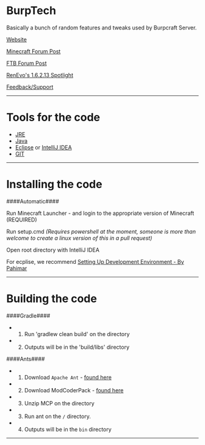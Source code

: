 BurpTech
========

Basically a bunch of random features and tweaks used by Burpcraft Server.

[Website](http://renevo.github.io/BurpTech)

[Minecraft Forum Post](http://www.minecraftforum.net/topic/1966632-162152burptech-its-that-nasty-smell-after-dinner/)

[FTB Forum Post](http://forum.feed-the-beast.com/threads/burptech-mod-tweaks-and-things.31287/)

[RenEvo's 1.6.2.13 Spotlight](http://www.youtube.com/watch?v=p2qBFDCzyGA)

[Feedback/Support](http://burptech.uservoice.com/)

***

Tools for the code
==================
 
 - [JRE](http://www.oracle.com/technetwork/java/javase/downloads/jdk7-downloads-1880260.html)
 - [Java](http://www.java.com/en/download/manual.jsp)
 - [Eclipse](http://www.eclipse.org/downloads/) or [IntelliJ IDEA](http://www.jetbrains.com/idea/)
 - [GIT](http://git-scm.com/downloads)
  
***

Installing the code
===================

####Automatic####

Run Minecraft Launcher - and login to the appropriate version of Minecraft (REQUIRED)

Run setup.cmd *(Requires powershell at the moment, someone is more than welcome to create a linux version of this in a pull request)*

Open root directory with IntelliJ IDEA

For ecplise, we recommend [Setting Up Development Environment - By Pahimar](http://www.youtube.com/watch?v=XU3MmJGnqSc)

   
***
 
 Building the code
===================

####Gradle####
 - 1. Run 'gradlew clean build' on the directory
 - 2. Outputs will be in the 'build/libs' directory

####Ants####

 - 1. Download `Apache Ant` - [found here](http://ant.apache.org/)
 - 2. Download ModCoderPack - [found here](http://mcp.ocean-labs.de/)
 - 3. Unzip MCP on the directory
 - 3. Run ant on the `/` directory.
 - 4. Outputs will be in the `bin` directory
 
***
